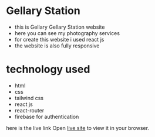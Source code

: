 # Gellary  Station

* this is Gellary Gellary Station website
* here you can see my photography services
* for create this website i used react js
* the website is also fully responsive

# technology used
* html
* css
* tailwind css
* react js
* react-router
* firebase for authentication


 here is the live link
Open [live site](https://quiet-elf-465631.netlify.app/) to view it in your browser.
